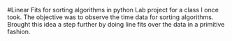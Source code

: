 #Linear Fits for sorting algorithms in python
Lab project for a class I once took. The objective was to observe the time data for sorting algorithms. 
Brought this idea a step further by doing line fits over the data in a primitive fashion.
